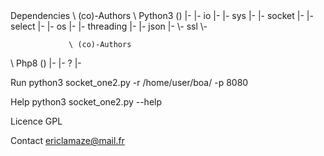 <rawtext>
Dependencies
                 \ (co)-Authors
\ Python3 ()     |-
|- io            |-
|- sys           |-
|- socket        |-
|- select        |-
|- os            |-
|- threading     |-
|- json          |-
\- ssl           \-
 
                 \ (co)-Authors
\ Php8 ()        |-
|- ?             |-

Run
python3 socket_one2.py -r /home/user/boa/ -p 8080

Help
python3 socket_one2.py --help

Licence
GPL

Contact
ericlamaze@mail.fr
<rawtext>
